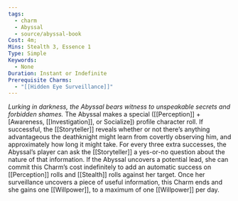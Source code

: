 ```yaml
---
tags:
  - charm
  - Abyssal
  - source/abyssal-book
Cost: 4m; 
Mins: Stealth 3, Essence 1
Type: Simple
Keywords:
  - None
Duration: Instant or Indefinite
Prerequisite Charms:
  - "[[Hidden Eye Surveillance]]"
---
```

*Lurking in darkness, the Abyssal bears witness to unspeakable secrets and forbidden shames.*
The Abyssal makes a special ([[Perception]] + [Awareness, [[Investigation]], or Socialize]) profile character roll. If successful, the [[Storyteller]] reveals whether or not there’s anything advantageous the deathknight might learn from covertly observing him, and approximately how long it might take. For every three extra successes, the Abyssal’s player can ask the [[Storyteller]] a yes-or-no question about the nature of that information.
If the Abyssal uncovers a potential lead, she can commit this Charm’s cost indefinitely to add an automatic success on [[Perception]] rolls and [[Stealth]] rolls against her target. Once her surveillance uncovers a piece of useful information, this Charm ends and she gains one [[Willpower]], to a maximum of one [[Willpower]] per day.